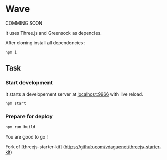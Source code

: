Wave
===================

COMMING SOON



It uses Three.js and Greensock as depencies.

After cloning install all dependencies :
```bash
npm i
```

## Task
### Start development
It starts a developement server at [localhost:9966](http://localhost:9966) with live reload.
```bash
npm start
```
### Prepare for deploy
```bash
npm run build
```

You are good to go !

Fork of [threejs-starter-kit] (https://github.com/vdaguenet/threejs-starter-kit)
